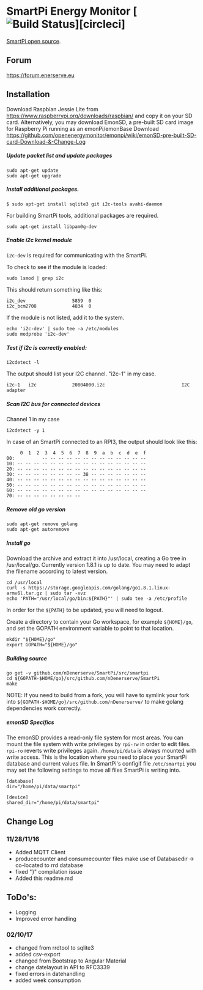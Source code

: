 # SmartPi Energy Monitor [![Build Status](https://circleci.com/gh/nDenerserve/SmartPi/tree/master.svg?style=shield)][circleci]

[SmartPi open source](http://www.emanager.eu/en/products/smartpi).

## Forum
https://forum.enerserve.eu

## Installation
Download Raspbian Jessie Lite from https://www.raspberrypi.org/downloads/raspbian/ and copy it on your SD card.
Alternatively, you may download EmonSD, a pre-built SD card image for Raspberry Pi running as an emonPi/emonBase
Download https://github.com/openenergymonitor/emonpi/wiki/emonSD-pre-built-SD-card-Download-&-Change-Log

##### Update packet list and update packages

    sudo apt-get update
    sudo apt-get upgrade

##### Install additional packages.

    $ sudo apt-get install sqlite3 git i2c-tools avahi-daemon

For building SmartPi tools, additional packages are required.

    sudo apt-get install libpam0g-dev

##### Enable i2c kernel module

`i2c-dev` is required for communicating with the SmartPi.

To check to see if the module is loaded:

    sudo lsmod | grep i2c

This should return something like this:

    i2c_dev                 5859  0
    i2c_bcm2708             4834  0

If the module is not listed, add it to the system.

    echo 'i2c-dev' | sudo tee -a /etc/modules
    sudo modprobe 'i2c-dev'

##### Test if i2c is correctly enabled:

    i2cdetect -l

The output should list your I2C channel. "i2c-1" in my case.

    i2c-1   i2c             20804000.i2c                            I2C adapter

##### Scan I2C bus for connected devices
Channel 1 in my case

    i2cdetect -y 1

In case of an SmartPi connected to an RPI3, the output should look like this:

         0  1  2  3  4  5  6  7  8  9  a  b  c  d  e  f
    00:          -- -- -- -- -- -- -- -- -- -- -- -- --
    10: -- -- -- -- -- -- -- -- -- -- -- -- -- -- -- --
    20: -- -- -- -- -- -- -- -- -- -- -- -- -- -- -- --
    30: -- -- -- -- -- -- -- -- 38 -- -- -- -- -- -- --
    40: -- -- -- -- -- -- -- -- -- -- -- -- -- -- -- --
    50: -- -- -- -- -- -- -- -- -- -- -- -- -- -- -- --
    60: -- -- -- -- -- -- -- -- -- -- -- -- -- -- -- --
    70: -- -- -- -- -- -- -- --

##### Remove old go version

    sudo apt-get remove golang
    sudo apt-get autoremove

##### Install go
Download the archive and extract it into /usr/local, creating a Go tree in /usr/local/go.
Currently version 1.8.1 is up to date. You may need to adapt the filename according to latest version.

    cd /usr/local
    curl -s https://storage.googleapis.com/golang/go1.8.1.linux-armv6l.tar.gz | sudo tar -xvz
    echo 'PATH="/usr/local/go/bin:${PATH}"' | sudo tee -a /etc/profile

In order for the `${PATH}` to be updated, you will need to logout.

Create a directory to contain your Go workspace, for example `${HOME}/go`,
and set the GOPATH environment variable to point to that location.

    mkdir "${HOME}/go"
    export GOPATH="${HOME}/go"

##### Building source

    go get -v github.com/nDenerserve/SmartPi/src/smartpi
    cd ${GOPATH-$HOME/go}/src/github.com/nDenerserve/SmartPi
    make

NOTE: If you need to build from a fork, you will have to symlink your fork into `${GOPATH-$HOME/go}/src/github.com/nDenerserve/` to make golang dependencies work correctly.

##### emonSD Specifics
The emonSD provides a read-only file system for most areas.
You can mount the file system with write privileges by ```rpi-rw``` in order to edit files.
```rpi-ro``` reverts write privileges again. ```/home/pi/data``` is always mounted with write access.
This is the location where you need to place your SmartPi database and current values file.
In SmartPi's configif file ```/etc/smartpi``` you may set the following settings to move all files SmartPi is writing into.

    [database]
    dir="/home/pi/data/smartpi"
    
    [device]
    shared_dir="/home/pi/data/smartpi"



## Change Log

### 11/28/11/16
 * Added MQTT Client
 * producecounter and consumecounter files make use of Databasedir -> co-located to rrd database
 * fixed "}" compilation issue
 * Added this readme.md
 
## ToDo's:
   * Logging
   * Improved error handling

### 02/10/17
 * changed from rrdtool to sqlite3
 * added csv-export
 * changed from Bootstrap to Angular Material
 * change datelayout in API to RFC3339
 * fixed errors in datehandling
 * added week consumption

